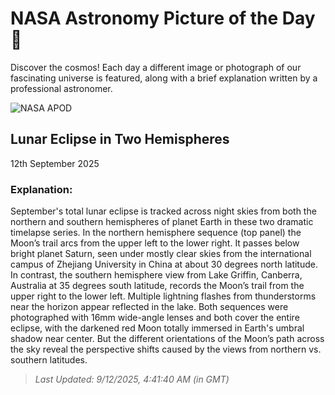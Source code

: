
  # NASA Astronomy Picture of the Day 🌌

  Discover the cosmos! Each day a different image or photograph of our fascinating universe is featured, along with a brief explanation written by a professional astronomer.

![NASA APOD](https://apod.nasa.gov/apod/image/2509/APODtwo_hemisphere_combined_no_text.jpg)

## Lunar Eclipse in Two Hemispheres

12th September 2025

### Explanation: 

September's total lunar eclipse is tracked across night skies from both the northern and southern hemispheres of planet Earth in these two dramatic timelapse series. In the northern hemisphere sequence (top panel) the Moon’s trail arcs from the upper left to the lower right. It passes below bright planet Saturn, seen under mostly clear skies from the international campus of Zhejiang University in China at about 30 degrees north latitude. In contrast, the southern hemisphere view from Lake Griffin, Canberra, Australia at 35 degrees south latitude, records the Moon’s trail from the upper right to the lower left. Multiple lightning flashes from thunderstorms near the horizon appear reflected in the lake. Both sequences were photographed with 16mm wide-angle lenses and both cover the entire eclipse, with the darkened red Moon totally immersed in Earth's umbral shadow near center. But the different orientations of the Moon’s path across the sky reveal the perspective shifts caused by the views from northern vs. southern latitudes.

> _Last Updated: 9/12/2025, 4:41:40 AM (in GMT)_
